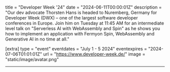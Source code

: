 title = "Developer Week '24"
date = "2024-06-11T00:00:01Z"
description = "Our dev advocate Thorsten Hans is headed to Nuremberg, Germany for Developer Week (DWX) – one of the largest software developer conferences in Europe. Join him on Tuesday at 11:45 AM for an intermediate level talk on \"Serverless AI with WebAssembly and Spin\" as he shows you how to implement an application with Fermyon Spin, WebAssembly and Generative AI in no time at all."

[extra]
type = "event"
eventdates = "July 1 - 5 2024"
eventexpires = "2024-07-06T01:01:01Z"
url = "https://www.developer-week.de/"
image = "static/image/avatar.png"

---
